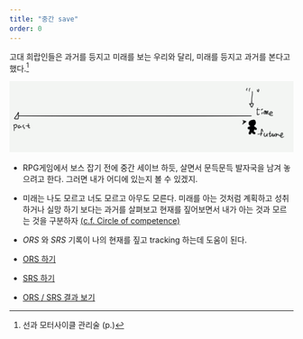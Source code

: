 ```yaml
---
title: "중간 save"
order: 0
---
```


고대 희랍인들은 과거를 등지고 미래를 보는 우리와 달리, 미래를 등지고 과거를 본다고 했다.[^1]

![미래를 등지고 과거를 보는 고대 희랍인](../images/scene/timeline_behind.png)

- RPG게임에서 보스 잡기 전에 중간 세이브 하듯, 살면서 문득문득 발자국을 남겨 놓으려고 한다. 그러면 내가 어디에 있는지 볼 수 있겠지.

- 미래는 나도 모르고 너도 모르고 아무도 모른다. 미래를 아는 것처럼 계획하고 성취하거나 실망 하기 보다는 과거를 살펴보고 현재를 짚어보면서 내가 아는 것과 모르는 것을 구분하자 [(c.f. Circle of competence)](https://youtu.be/6q6jIqBy7cw)

- _ORS_ 와 _SRS_ 기록이 나의 현재를 짚고 tracking 하는데 도움이 된다.

- [ORS 하기](https://forms.gle/aHyCqzpX2zdkST1v5)

- [SRS 하기](https://forms.gle/d8KJ8nWFBKRPtqLJ7)

- [ORS / SRS 결과 보기](https://docs.google.com/spreadsheets/d/16K2k5BFjorkeQjp5iBtD5IOnC1HU21_odkgx4H6JIWI/edit?usp=sharing)

[^1]: 선과 모터사이클 관리술 (p.)
